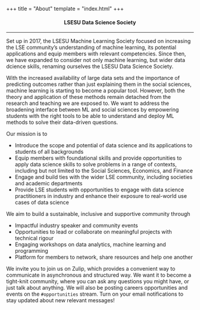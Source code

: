 +++
title = "About"
template = "index.html"
+++

<!--img class="mx-auto d-block img-responsive" src="society_banner_small.png"-->

<center><h4>LSESU Data Science Society</h4></center>

---

Set up in 2017, the LSESU Machine Learning Society focused on increasing the LSE community’s understanding of machine learning, its potential applications and equip members with relevant competencies. Since then, we have expanded to consider not only machine learning, but wider data dcience skills, renaming ourselves the LSESU Data Science Society.

With the increased availability of large data sets and the importance of predicting outcomes rather than just explaining them in the social sciences, machine learning is starting to become a popular tool. However, both the theory and application of these methods remain detached from the research and teaching we are exposed to. We want to address the broadening interface between ML and social sciences by empowering students with the right tools to be able to understand and deploy ML methods to solve their data-driven questions.

Our mission is to
- Introduce the scope and potential of data science and its applications to students of all backgrounds
- Equip members with foundational skills and provide opportunities to apply data science skills to solve problems in a range of contexts, including but not limited to the Social Sciences, Economics, and Finance
- Engage and build ties with the wider LSE community, including societies and academic departments
- Provide LSE students with opportunities to engage with data science practitioners in industry and enhance their exposure to real-world use cases of  data science

We aim to build a sustainable, inclusive and supportive community through
- Impactful industry speaker and community events
- Opportunities to lead or collaborate on meaningful projects with technical rigour
- Engaging workshops on data analytics, machine learning and programming
- Platform for members to network, share resources and help one another

We invite you to join us on Zulip, which provides a convenient way to communicate in asynchronous and structured way. We want it to become a tight-knit community, where you can ask any questions you might have, or just talk about anything. We will also be posting careers opportunities and events on the `#opportunities` stream. Turn on your email notifications to stay updated about new relevant messages!

